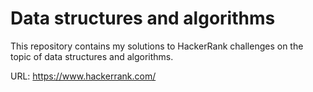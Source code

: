 # Data structures and algorithms

This repository contains my solutions to HackerRank challenges on the topic of data structures and algorithms.

URL: https://www.hackerrank.com/
